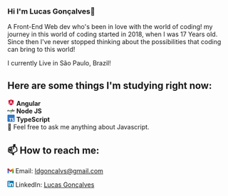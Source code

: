 ### Hi I'm Lucas Gonçalves👋

A Front-End Web dev who's been in love with the world of coding! my journey in this world of coding started in 2018, when I was 17 Years old.
Since then I've never stopped thinking about the possibilities that coding can bring to this world!

I currently Live in São Paulo, Brazil!



## Here are some things I'm studying right now:
   <img src="angular.png" width="16"> <b>Angular</b>
   <br>
   <img src="node.png" width="16"> 
   <b>Node JS</b>
   <br>
  <img src="typescript.png" width="16"> 
   <b>TypeScript</b>
   <br>
   💬 Feel free to ask me anything about Javascript.


## 📫 How to reach me:  
<img src="gmail-logo.png" width="14"> Email: ldgoncalvs@gmail.com
    
<img src="174857.png" width="14"> LinkedIn: [Lucas Gonçalves](https://www.linkedin.com/in/l-goncalves12/)
     
